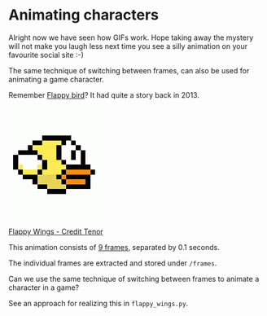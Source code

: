 # Animating characters

Alright now we have seen how GIFs work. Hope taking away the mystery will not make you laugh less next
time you see a silly animation on your favourite social site :-)

The same technique of switching between frames, can also be used for animating a game character.

Remember [Flappy bird](https://en.wikipedia.org/wiki/Flappy_Bird)? It had quite a story back in 2013.

![Flappy bird](flappy-wings.gif)

[Flappy Wings - Credit Tenor](https://tenor.com/view/flappy-wings-gif-12998779)

This animation consists of [9 frames](flappy-wings-frames.png), separated by 0.1 seconds.

The individual frames are extracted and stored under ``/frames``.

Can we use the same technique of switching between frames to animate a character in a game?

See an approach for realizing this in ``flappy_wings.py``.
